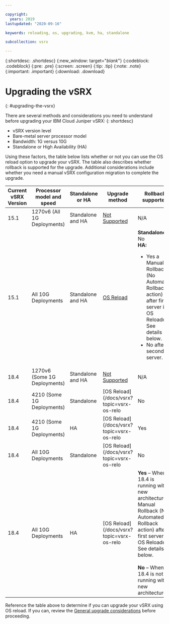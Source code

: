 ```yaml
---

copyright:
  years: 2019
lastupdated: "2020-09-16"

keywords: reloading, os, upgrading, kvm, ha, standalone

subcollection: vsrx

---
```


{:shortdesc: .shortdesc}
{:new_window: target="_blank_"}
{:codeblock: .codeblock}
{:pre: .pre}
{:screen: .screen}
{:tip: .tip}
{:note: .note}
{:important: .important}
{:download: .download}

# Upgrading the vSRX
{: #upgrading-the-vsrx}

There are several methods and considerations you need to understand before upgrading your IBM Cloud Juniper vSRX:
{: shortdesc}

*	vSRX version level
*	Bare-metal server processor model
*	Bandwidth: 1G versus 10G
*	Standalone or High Availability (HA)

Using these factors, the table below lists whether or not you can use the OS reload option to upgrade your vSRX. The table also describes whether rollback is supported for the upgrade. Additional considerations include whether you need a manual vSRX configuration migration to complete the upgrade.

| Current vSRX Version  | Processor model and speed | Standalone or HA | Upgrade method  | Rollback supported |
| ------------- | ------------- | ------------- | ------------- | ------------- |	 			
| 15.1	| 1270v6 (All 1G Deployments)	| Standalone and HA	| [Not Supported](/docs/vsrx?topic=vsrx-unsupported-upgrade) | N/A|
| 15.1 | All 10G Deployments | Standalone and HA | [OS Reload](/docs/vsrx?topic=vsrx-os-reload-upgrade) |	**Standalone:** No <BR> **HA:** <ul><li>Yes a Manual Rollback (No Automated Rollback action) after first server is OS Reloaded. See details below. <li>No after second server. |
| 18.4 | 1270v6 (Some 1G Deployments) |	Standalone and HA |	[Not Supported](/docs/vsrx?topic=vsrx-unsupported-upgrade) |	N/A |
| 18.4 | 4210 (Some 1G Deployments) | Standalone | [OS Reload](/docs/vsrx?topic=vsrx-os-relo | No |
| 18.4 | 4210 (Some 1G Deployments) |	HA | [OS Reload](/docs/vsrx?topic=vsrx-os-relo | Yes |
| 18.4 | All 10G Deployments | Standalone |	[OS Reload](/docs/vsrx?topic=vsrx-os-relo | No |
| 18.4 | All 10G Deployments | HA |	[OS Reload](/docs/vsrx?topic=vsrx-os-relo	| **Yes** – When 18.4 is running with new architecture a Manual Rollback (No Automated Rollback action) after first server is OS Reloaded. See details below. <BR> <BR> **No** – When 18.4 is not running with new architecture. |      

Reference the table above to determine if you can upgrade your vSRX using OS reload. If you can, review the [General upgrade considerations](/docs/vsrx?topic=vsrx-general-upgrade) before proceeding.
